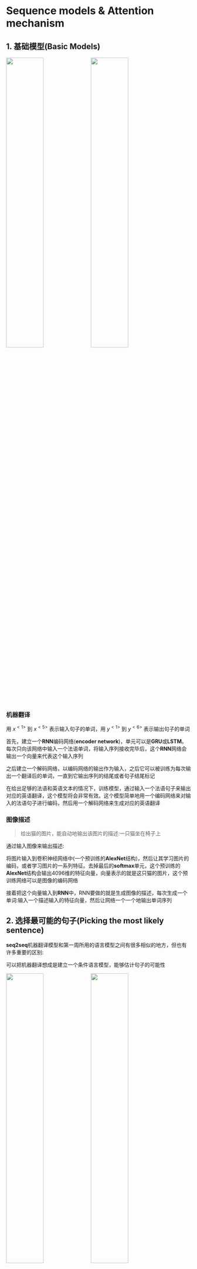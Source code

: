 # Sequence models & Attention mechanism

## 1. 基础模型(Basic Models)

<div>
<img src="img/屏幕截图%202024-05-07%20212533.png" width=45%>
<img src="img/屏幕截图%202024-05-07%20212544.png" width=45%>
</div>

### 机器翻译

用 $x^{<1>}$ 到 $x^{<5>}$ 表示输入句子的单词，用 $y^{<1>}$ 到 $y^{<6>}$ 表示输出句子的单词

首先，建立一个**RNN**编码网络(**encoder network**)，单元可以是**GRU**或**LSTM**。每次只向该网络中输入一个法语单词，将输入序列接收完毕后，这个**RNN**网络会输出一个向量来代表这个输入序列

之后建立一个解码网络，以编码网络的输出作为输入，之后它可以被训练为每次输出一个翻译后的单词，一直到它输出序列的结尾或者句子结尾标记

在给出足够的法语和英语文本的情况下，训练模型，通过输入一个法语句子来输出对应的英语翻译，这个模型将会非常有效。这个模型简单地用一个编码网络来对输入的法语句子进行编码，然后用一个解码网络来生成对应的英语翻译

### 图像描述

> 给出猫的图片，能自动地输出该图片的描述:一只猫坐在椅子上

通过输入图像来输出描述:

将图片输入到卷积神经网络中(一个预训练的**AlexNet**结构)，然后让其学习图片的编码，或者学习图片的一系列特征。去掉最后的**softmax**单元，这个预训练的**AlexNet**结构会输出4096维的特征向量，向量表示的就是这只猫的图片，这个预训练网络可以是图像的编码网络

接着把这个向量输入到**RNN**中，RNN要做的就是生成图像的描述，每次生成一个单词:输入一个描述输入的特征向量，然后让网络一个一个地输出单词序列

## 2. 选择最可能的句子(Picking the most likely sentence)

**seq2seq**机器翻译模型和第一周所用的语言模型之间有很多相似的地方，但也有许多重要的区别:

可以把机器翻译想成是建立一个条件语言模型，能够估计句子的可能性

<div>
<img src="img/屏幕截图%202024-05-07%20213536.png" width=45%>
<img src="img/屏幕截图%202024-05-07%20213548.png" width=45%>
</div>

绿色表示**encoder**网络，紫色表示**decoder**网络。不同在于语言模型总是以零向量开始，而**encoder**网络会计算出一系列向量来表示输入的句子，以这个向量作为输入，这叫做条件语言模型(**conditional language model**)

相比语言模型输出任意句子的概率，翻译模型会输出句子的英文翻译，这取决于输入的法语句子。即估计一个英文翻译的概率，比如估计"**Jane is visiting Africa in September.**"翻译的概率，这句翻译是取决于法语句子，"**Jane visite I'Afrique en septembre.**"，这就是英语句子相对于输入的法语句子的可能性，是一个条件语言模型

> 模型将法语翻译成英文，通过输入的法语句子模型将会告诉你各种英文翻译所对应的可能性

x是法语句子"**Jane visite l'Afrique en septembre.**"，它将告诉你不同的英语翻译所对应的概率:从这个分布中进行取样得到 $P(y|x)$，但不是从得到的分布中进行随机取样，而是要找到一个英语句子y，使得条件概率最大化:

$$
\max P(y^{<1>},y^{<2>},\cdots,y^{<T_y>}|x^{<1>},x^{<2>},\cdots,x^{<T_x>})
$$

而解决这种问题最通用的算法就是束搜索(**Beam Search**)

为什么不用贪心搜索(**Greedy Search**):

贪心搜索生成第一个词的分布以后，将会根据条件语言模型挑选出最有可能的第一个词进入机器翻译模型中，在挑选出第一个词之后将会继续挑选出最有可能的第二个词...这种算法就叫做贪心搜索，但是真正需要的是一次性挑选出整个单词序列，从 $y^{<1>}$、$y^{<2>}$ 到 $y^{<T_y>}$ 来使得整体的概率最大化。所以贪心算法先挑出最好的第一个词，在这之后再挑最好的第二词，然后再挑第三个，这种方法并不管用

<div>
<img src="img/屏幕截图%202024-05-07%20213707.png" width=80%>
</div>

第一串翻译明显比第二个好，但如果贪心算法挑选出了"**Jane is**"作为前两个词，因为在英语中**going**更加常见，于是对于法语句子来说"**Jane is going**"相比"**Jane is visiting**"会有更高的概率作为法语的翻译，所以如果仅仅根据前两个词来估计第三个词的可能性，得到的更可能是**going**，最终得到一个欠佳的句子

当想得到单词序列 $y^{<1>}$、$y^{<2>}$ 一直到最后一个词总体的概率时，一次仅仅挑选一个词并不是最佳的选择。如果字典中有10,000个单词，翻译有10个词，可能的组合就有10,000的10次方这么多，从这样大一个字典中来挑选单词，句子数量非常巨大，大大增加了运算成本，降低运算速度，不可能去计算每一种组合的可能性

所以最常用的办法就是用一个近似的搜索算法，它会尽力地将挑选出句子y使得条件概率最大化，尽管不能保证找到的y值一定可以使概率最大化

机器翻译模型和之前的语言模型一个主要的区别就是:相比之前的模型随机地生成句子，该模型是找到最有可能的翻译

## 3. 集束搜索(Beam Search)

“**Jane visite l'Afrique en Septembre.**”翻译成英语"**Jane is visiting Africa in September**".，集束搜索算法首先做的就是挑选要输出的英语翻译中的第一个单词。这里列出了10,000个词的词汇表，忽略大小写，在集束搜索的第一步中用这个网络来评估第一个单词的概率值，给定输入序列x，即法语作为输入，第一个输出y的概率值是多少

<div>
<img src="img/屏幕截图%202024-05-07%20214948.png" width=32.85%>
<img src="img/屏幕截图%202024-05-07%20215014.png" width=32.85%>
<img src="img/屏幕截图%202024-05-07%20215032.png" width=32.85%>
</div>

集束搜索会考虑多个选择，集束搜索算法会有一个参数**B**，叫做集束宽(**beam width**)。这个例子中集束宽设成3，意味着集束搜索一次会考虑3个可能结果，比如对第一个单词有不同选择的可能性，最后找到**in**、**jane**、**september**，是英语输出的第一个单词的最可能的三个选项，然后集束搜索算法会把结果存到计算机内存里以便后面尝试用这三个词。为了执行集束搜索的第一步，需要输入法语句子到编码网络，然后解码这个网络，**softmax**层会输出10,000个概率值，然后取前三个存起来，概率表示为:

$$
P(\hat{y}^{<1>}|x)
$$

集束搜索算法的第二步:针对每个第一个单词考虑第二个单词是什么

为了评估第二个词的概率值，把 $y^{<1>}$ 设为单词**in**，输出就是 $y^{<2>}$，有了这个连接，这个网络就可以用来评估:在给定法语句子和翻译结果的第一个单词**in**的情况下第二个单词的概率

在第二步更关心的是要找到最可能的第一个和第二个单词对，所以不仅仅是第二个单词有最大的概率，而是第一个、第二个单词对有最大的概率。可以表示成第一个单词的概率乘以第二个单词的概率:

$$
P(\hat{y}^{<1>},\hat{y}^{<2>}|x)=P(\hat{y}^{<1>}|x)\cdot P(\hat{y}^{<2>}|x,\hat{y}^{<1>})
$$

**jane**、**september**跟上面一样

注意，如果集束搜索找到了第一个和第二个单词对最可能的三个选择是“**in September**”或者“**jane is**”或者“**jane visits**”，就意味着去掉了**september**作为英语翻译结果的第一个单词的选择，第一个单词现在减少到了两个可能结果，但是集束宽是3，还是有 $y^{<1>}$，$y^{<2>}$ 对的三个选择

接着，再预测第三个单词。分别以in september，jane is，jane visits为条件，计算每个词汇表单词作为预测第三个单词的概率。从中选择概率最大的3个作为第三个单词的预测值，得到:in september jane，jane is visiting，jane visits africa

概率表示为:

$$
P(\hat{y}^{<3>}|x,\hat{y}^{<1>},\hat{y}^{<2>})
$$

此时，得到的前三个单词的3种情况的概率为:

$$
P(\hat{y}^{<3>},\hat{y}^{<1>},\hat{y}^{<2>}|x)=P(\hat{y}^{<1>}|x)\cdot P(\hat{y}^{<2>}|x,\hat{y}^{<1>})\cdot P(\hat{y}^{<3>}|x,\hat{y}^{<1>},\hat{y}^{<2>})
$$

以此类推，每次都取概率最大的三种预测。最后，选择概率最大的那一组作为最终的翻译语句:

**Jane is visiting Africa in September.**

如果参数B=1，则就等同于greedy search。实际应用中，可以根据不同的需要设置B为不同的值。一般B越大，机器翻译越准确，但同时也会增加计算复杂度

## 4. 改进集束搜索(Refinements to Beam Search)

长度归一化(**Length normalization**)是对束搜索算法稍作调整的一种方式，使之得到更好的结果

<div>
<img src="img/屏幕截图%202024-05-07%20220951.png" width=45%>
<img src="img/屏幕截图%202024-05-07%20221010.png" width=45%>
</div>

**束搜索**就是最大化概率 $P(y^{<1>}\cdots y^{<T_y>}|X)$，表示成:

$$
P(y^{<1>}|X)P(y^{<2>}∣X,y^{<1>})P(y^{<3>}|X,y^{<1>},y^{<2>})\cdots P(y^{<T_y>}|X,y^{<1>},y^{<2>}\cdots y^{<T_{y−1}>})
$$

即乘积概率(**the product probabilities**):

$$
\underset{y}{\argmax}\prod_{t=1}^{T_y}P(\hat{y}^{<t>}|x,\hat{y}^{<1>},\cdots,\hat{y}^{<t−1>})
$$

这些概率值通常都远小于1，会造成**数值下溢**(**numerical underflow**)，即数值太小了，导致电脑的浮点表示不能精确地储存

因此在实践中,不会最大化这个乘积，而是取log值:

$$
\underset{y}{\argmax}\sum_{t=1}^{T_y}\log P(\hat{y}^{<t>}|x,\hat{y}^{<1>},\cdots,\hat{y}^{<t−1>})
$$

会得到一个数值上更稳定的算法，不容易出现数值的舍入误差(**rounding errors**)或者说数值下溢(**numerical underflow**)

参照原来的目标函数(**this original objective**)，如果有一个很长的句子，那么这个句子的概率会很低，因为乘了很多项小于1的数字来估计句子的概率，就会得到一个更小的概率值，所以可能不自然地倾向于简短的翻译结果，因为短句子的概率是由更少数量的小于1的数字乘积得到的，所以乘积不会那么小。概率的log值也有同样的问题

解决:可以把它归一化，通过除以翻译结果的单词数量。即取每个单词的概率对数值的平均，这样很明显地减少了对输出长的结果的惩罚:

$$
\underset{y}{\argmax}\frac{1}{T_y}\sum_{t=1}^{T_y}\log P(\hat{y}^{<t>}|x,\hat{y}^{<1>},\cdots,\hat{y}^{<t−1>})
$$

在实践中，会用一个更柔和的方法(**a softer approach**)，在 $T_y$ 上加上指数 $\alpha$:

$$
\underset{y}{\argmax}\frac{1}{T_y^\alpha}\sum_{t=1}^{T_y}\log P(\hat{y}^{<t>}|x,\hat{y}^{<1>},\cdots,\hat{y}^{<t−1>})
$$

$\alpha$ 可以等于0.7。如果 $\alpha$ 等于1，就相当于完全用长度来归一化，如果 $\alpha$ 等于0，$T_y$ 的0次幂就是1，就相当于完全没有归一化，$\alpha$ 就是算法另一个超参数(**hyper parameter**)

总结一下如何运行束搜索算法:

当运行束搜索时，会看到很多长度分别等于1、2、3...的句子等等，针对这些所有的可能的输出句子，取概率最大的几个句子，然后对这些句子计算目标函数 $\underset{y}{\argmax}\frac{1}{T_y^\alpha}\sum_{t=1}^{T_y}\log P(\hat{y}^{<t>}|x,\hat{y}^{<1>},\cdots,\hat{y}^{<t−1>})$，最后从经过评估的这些句子中挑选出在归一化的log概率目标函数上得分最高的一个，也叫作**归一化的对数似然目标函数**(**a normalized log likelihood objective**)

> 如何选择束宽**B**:
>
> * **B**越大，考虑的选择越多，找到的句子可能越好，但是算法的计算代价越大，因为要把很多的可能选择保存起来，内存占用增大
> * 如果用小的束宽**B**，结果会没那么好，因为在算法运行中，保存的选择更少，但是算法运行的更快，内存占用也小
>
> 在产品中，经常可以看到把束宽设到10，当B很大的时候，性能提高会越来越少。对于很多应用来说，从束宽1，也就是贪心算法，到束宽为3、到10，会看到一个很大的改善。但是当束宽从1000增加到3000时，效果就没那么明显
>
> 相对广度优先搜索(**BFS, Breadth First Search algorithms**)，深度优先搜索(**DFS, Depth First Search**)这些精确的搜索算法(**exact search algorithms**)，束搜索运行的更快，但是不能保证一定能找到argmax的准确的最大值

## 5. 集束搜索的误差分析(Error analysis in beam search)

束搜索算法是一种**近似搜索算法**(**an approximate search algorithm**)，也被称作**启发式搜索算法**(**a heuristic search algorithm**)，它不总是输出可能性最大的句子，它仅记录着**B**为前3或者10或是100种可能

人工标记为 $y^*$。束搜索算法翻译结果标记为 $\hat{y}$。下面是一个十分糟糕的翻译，改变了句子的原意:

<div>
<img src="img/屏幕截图%202024-05-07%20222958.png" width=45%>
<img src="img/屏幕截图%202024-05-07%20223010.png" width=45%>
</div>

模型有两个主要部分，一个是神经网络模型，或说是序列到序列模型(**sequence to sequence model**)，称作是**RNN**模型，另一部分是束搜索算法，以某个集束宽度**B**运行

**RNN**(**循环神经网络**)实际上是个编码器和解码器(**the encoder and the decoder**)，它会计算 $P(y|x)$。如对于句子:**Jane visits Africa in September**，将**Jane visits Africa**填入，忽略字母的大小写，后面也是一样，计算得到 $P(y^*|x)$，$P(\hat{y}|x)$ 同样如此，然后比较一下这两个值哪个更大

$P(y^*|x)$，$P(\hat{y}|x)$

* 若$P(y^*|x)>P(\hat{y}|x)$，可束搜索算法却选择了 $P(\hat{y}|x)$，因此能够得出束搜索算法实际上不能给出使 $P(y|x)$ 最大化的 $y$ 值，因为束搜索算法的任务就是寻找一个 $y$ 的值来使这项更大，但是它却选择了 $\hat{y}$，而 $y^*$ 实际上能得到更大的值。因此这种情况下束搜索算法出错
  (网络没有出错，只是取不到对应的解而已)
* 若$P(y^*|x)\leq P(\hat{y}|x)$，$y^*$ 是比 $\hat{y}$ 更好的翻译结果，不过根据RNN模型的结果 $P(y^*)$ 是小于 $P(\hat{y})$ 的，即相比于 $\hat{y}$，$y^*$ 成为输出的可能更小。因此在这种情况下是**RNN**模型出了问题
  (从网络上看，解就错了)

以上都忽略了长度归一化(**length normalizations**)的细节，如果用了某种长度归一化，那么要比较长度归一化后的最优化目标函数值

误差分析过程:

1. 先遍历开发集，找出算法产生的错误
2. 假如 $P(y^*|x)$ 的值为 $2\times 10^{−10}$，而 $P(\hat{y}|x)$ 的值为 $1\times 10^{−10}$，得知束搜索算法实际上选择了比 $y^*$ 可能性更低的 $\hat{y}$，则束搜索算法出错，缩写为**B**
3. 接着继续遍历第二个错误，若对于第二个例子是**RNN**模型出现了问题，用缩写**R**来代表**RNN**
4. 接着遍历更多的例子，有时是束搜索算法出现了问题，有时是模型出现了问题，等等
5. 执行误差分析，得出束搜索算法和**RNN**模型出错的比例是多少。对开发集中每一个错误例子，即算法输出了比人工翻译更差的结果的情况，尝试确定是搜索算法出了问题，还是生成目标函数(束搜索算法使之最大化)的**RNN**模型出了问题。找到这两个部分中哪个是产生更多错误的原因
6. 只有当发现是束搜索算法造成了大部分错误时，才值得花费努力**增大集束宽度B**；如果发现是**RNN**模型出了更多错，那么可以进行更深层次的分析，来决定是需要**增加正则化**还是**获取更多的训练数据**，抑或是尝试一个**不同的网络结构**

## 6. Bleu 得分(Bleu Score (optional))

机器翻译(**machine translation**)的一大难题是一个法语句子可以有多种英文翻译而且都同样很好，常见的解决办法是通过一个**BLEU**得分(**the BLEU score**)的东西来解决，BLEU得分是一个有用的单一实数评估指标，用于评估生成文本的算法，判断输出的结果是否与人工写出的参考文本的含义相似

一般有多个人工翻译:

<div>
<img src="img/屏幕截图%202024-05-07%20224317.png" width=45%>
<img src="img/屏幕截图%202024-05-07%20224342.png" width=45%>
</div>

BLEU得分做的就是给定一个机器生成的翻译，它能够自动地计算一个分数来衡量机器翻译的好坏。只要机器生成的翻译与任何一个人工翻译的结果足够接近，那么它就会得到一个高的BLEU分数。**BLEU**代表**bilingual evaluation understudy**(双语评估替补)。且这些人工翻译的参考会包含在开发集或是测试集中

假设机器翻译(**MT**)的输出是:**the the the the the the the，**是一个十分糟糕的翻译。衡量机器翻译输出质量的方法之一是**观察输出结果的每一个词，看其是否出现在参考中**，这被称做是机器翻译的精确度(**a precision of the machine translation output**)。这个情况下，机器翻译输出了七个单词并且这七个词中的每一个都出现在了参考1或是参考2，因此输出的精确度就是7/7，分母为机器翻译单词数目，分子为相应单词是否出现在参考翻译中。但是，这种方法很不科学，并不可取

改良后的精确度评估方法(**the modified precision measure**):**把每一个单词的记分上限定为它在参考句子中出现的最多次数**。在参考1中，单词**the**出现了两次，在参考2中，单词**the**只出现了一次。单词**the**的得分上限为2。输出句子的得分为2/7，分母是7个词中单词**the**总共出现的次数，分子是单词**the**出现的计数，在达到**上限**时截断计数

上述都只是关注单独的单词，在**BLEU**得分中，另外一种更科学的打分方法是**bleu score on bigrams(二元词组)**，bigram的意思就是相邻的两个单词

定义**截取计数**(**the clipped count**)，也就是Count_clip:给算法设置得分上限，上限值为二元词组出现在参考1或2中的最大次数

假定机器翻译输出了稍微好一点的翻译，对MT output进行分解，得到的bigrams及其出现在MT output中的次数count

相应的bigrams precision为4/6也就是2/3，为二元词组改良后的精确度

<div>
<img src="img/屏幕截图%202024-05-07%20224418.png" width=45%>
</div>

将改良后的一元词组精确度定义为 $P_1$，$P$ 代表的是精确度。下标1的意思是一元词组，即考虑单独的词，$P_n$ 定义为n元词组精确度，用**n-gram**替代掉一元词组。即机器翻译输出中的n元词组的**countclip**之和除以n元词组的出现次数之和

如果机器翻译输出与参考1或是参考2完全一致，那么所有的 $P_1$、$P_2$ 等等的值，都会等于1.0

最终的BLEU得分:

将得到的 $P_1$，$P_2$，$P_3$...$P_n$ 相加再取平均值

BLEU得分被定义为:

$$
p=\exp(\frac{1}{n}\sum_{i=1}^{n}P_i)
$$

然后用BP(“简短惩罚”brevity penalty)的惩罚因子(the BP penalty)来调整。它能够惩罚输出了太短翻译结果的翻译系统:

$$
BP=\begin{cases}1&if\ MT\_output\_length>reference\_output\_length \\\exp(1-reference\_output\_length/MT\_output\_length)&otherwise\end{cases}
$$

$$
p=BP\cdot \exp(\frac{1}{n}\sum_{i=1}^{n}P_i)
$$

BLEU得分被用来评估许多生成文本的系统(systems that generate text)，比如说机器翻译系统(machine translation systems)，图像描述系统(image captioning systems)。不过它并没有用于语音识别(speech recognition)。因为在语音识别当中，通常只有一个答案
